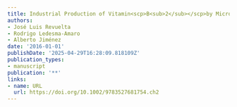```yaml
---
title: Industrial Production of Vitamin<scp>B<sub>2</sub></scp>by Microbial Fermentation
authors:
- José Luis Revuelta
- Rodrigo Ledesma‐Amaro
- Alberto Jiménez
date: '2016-01-01'
publishDate: '2025-04-29T16:28:09.818109Z'
publication_types:
- manuscript
publication: '**'
links:
- name: URL
  url: https://doi.org/10.1002/9783527681754.ch2
---
```

